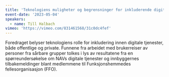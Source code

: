 ```yaml
---
title: 'Teknologiens muligheter og begrensninger for inkluderende digitale tjenester'
event-date: '2023-05-04'
speakers:
  - name: Till Halbach
vimeo: 'https://vimeo.com/831461568/31c0dc4fef'
---
```


Foredraget belyser teknologiens rolle for inkludering innen digitale tjenester, både offentlige og private. Funnene fra arbeidet med brukerreiser av personer fra sårbare grupper tolkes i lys av resultatene fra en spørreundersøkelse om NAVs digitale tjenester og innbyggernes tilbakemeldinger blant medlemmene til Funksjonshemmedes fellesorganisasjon (FFO).